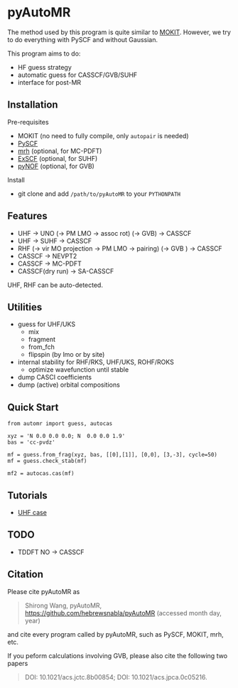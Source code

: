 # pyAutoMR

The method used by this program is quite similar to [MOKIT](https://gitlab.com/jxzou/mokit). However, we try to do everything with PySCF and without Gaussian.

This program aims to do:
* HF guess strategy
* automatic guess for CASSCF/GVB/SUHF 
* interface for post-MR

## Installation
Pre-requisites
* MOKIT (no need to fully compile, only `autopair` is needed)
* [PySCF](https://github.com/pyscf/pyscf)
* [mrh](https://github.com/MatthewRHermes/mrh) (optional, for MC-PDFT)
* [ExSCF](https://github.com/hebrewsnabla/ExSCF) (optional, for SUHF)
* [pyNOF](https://github.com/hebrewsnabla/pyNOF) (optional, for GVB)


Install
* git clone and add `/path/to/pyAutoMR` to your `PYTHONPATH`

## Features
* UHF -> UNO (-> PM LMO -> assoc rot) (-> GVB) -> CASSCF
* UHF -> SUHF -> CASSCF
* RHF (-> vir MO projection -> PM LMO -> pairing) (-> GVB ) -> CASSCF
* CASSCF -> NEVPT2
* CASSCF -> MC-PDFT
* CASSCF(dry run) -> SA-CASSCF

UHF, RHF can be auto-detected.

## Utilities
* guess for UHF/UKS
  + mix
  + fragment
  + from_fch
  + flipspin (by lmo or by site)
* internal stability for RHF/RKS, UHF/UKS, ROHF/ROKS
  + optimize wavefunction until stable
* dump CASCI coefficients
* dump (active) orbital compositions

## Quick Start
```
from automr import guess, autocas

xyz = 'N 0.0 0.0 0.0; N  0.0 0.0 1.9' 
bas = 'cc-pvdz'

mf = guess.from_frag(xyz, bas, [[0],[1]], [0,0], [3,-3], cycle=50)
mf = guess.check_stab(mf)

mf2 = autocas.cas(mf)
```

## Tutorials
* [UHF case](https://blog-quoi.readthedocs.io/en/latest/mr_tutor.html#uhf-case)

## TODO
* TDDFT NO -> CASSCF

## Citation
Please cite pyAutoMR as
> Shirong Wang, pyAutoMR, https://github.com/hebrewsnabla/pyAutoMR (accessed month day, year)

and cite every program called by pyAutoMR, such as PySCF, MOKIT, mrh, etc.

If you peform calculations involving GVB, please also cite the following two papers
> DOI: 10.1021/acs.jctc.8b00854; DOI: 10.1021/acs.jpca.0c05216.
